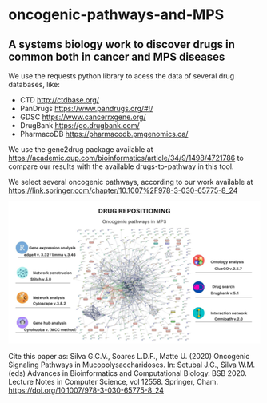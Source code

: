 # oncogenic-pathways-and-MPS
## A systems biology work to discover drugs in common both in cancer and MPS diseases

We use the requests python library to acess the data of several drug databases, like:
* CTD <http://ctdbase.org/>
* PanDrugs <https://www.pandrugs.org/#!/>
* GDSC <https://www.cancerrxgene.org/> 
* DrugBank <https://go.drugbank.com/>
* PharmacoDB <https://pharmacodb.pmgenomics.ca/>

We use the gene2drug package available at <https://academic.oup.com/bioinformatics/article/34/9/1498/4721786> to compare our results with the available drugs-to-pathway in this tool.

We select several oncogenic pathways, according to our work available at <https://link.springer.com/chapter/10.1007%2F978-3-030-65775-8_24>

<img src= "FLUXOGRAM-OMNIPATH-DRUGBANK.jpg">

Cite this paper as:
Silva G.C.V., Soares L.D.F., Matte U. (2020) Oncogenic Signaling Pathways in Mucopolysaccharidoses. In: Setubal J.C., Silva W.M. (eds) Advances in Bioinformatics and Computational Biology. BSB 2020. Lecture Notes in Computer Science, vol 12558. Springer, Cham. https://doi.org/10.1007/978-3-030-65775-8_24
